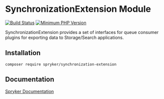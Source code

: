 # SynchronizationExtension Module
[![Build Status](https://travis-ci.org/spryker/synchronization-extension.svg)](https://travis-ci.org/spryker/synchronization-extension)
[![Minimum PHP Version](https://img.shields.io/badge/php-%3E%3D%207.2-8892BF.svg)](https://php.net/)

SynchronizationExtension provides a set of interfaces for queue consumer plugins for exporting data to Storage/Search applications.

## Installation

```
composer require spryker/synchronization-extension
```

## Documentation

[Spryker Documentation](https://academy.spryker.com/developing_with_spryker/module_guide/modules.html)
